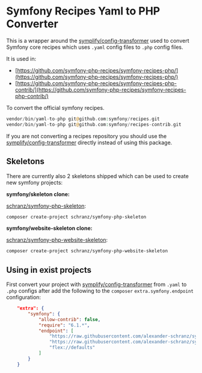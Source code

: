 # Symfony Recipes Yaml to PHP Converter

This is a wrapper around the [symplify/config-transformer](https://github.com/symplify/config-transformer)
used to convert Symfony core recipes which uses `.yaml` config files to `.php` config files.

It is used in:

 - [https://github.com/symfony-php-recipes/symfony-recipes-php/](https://github.com/symfony-php-recipes/symfony-recipes-php/)
 - [https://github.com/symfony-php-recipes/symfony-recipes-php-contrib/](https://github.com/symfony-php-recipes/symfony-recipes-php-contrib/)

To convert the official symfony recipes.

```php
vendor/bin/yaml-to-php git@github.com:symfony/recipes.git
vendor/bin/yaml-to-php git@github.com:symfony/recipes-contrib.git
```

If you are not converting a recipes repository you should use the [symplify/config-transformer](https://github.com/symplify/config-transformer)
directly instead of using this package.

## Skeletons

There are currently also 2 skeletons shipped which can be used to create new symfony projects:

**symfony/skeleton clone:**

[schranz/symfony-php-skeleton](https://github.com/alexander-schranz/symfony-php-skeleton):

```bash
composer create-project schranz/symfony-php-skeleton
```

**symfony/website-skeleton clone:**

[schranz/symfony-php-website-skeleton](https://github.com/alexander-schranz/symfony-php-website-skeleton):

```bash
composer create-project schranz/symfony-php-website-skeleton
```

## Using in exist projects

First convert your project with [symplify/config-transformer](https://github.com/symplify/config-transformer) from `.yaml` to `.php` configs
after add the following to the `composer` `extra.symfony.endpoint` configuration:

```json
    "extra": {
        "symfony": {
            "allow-contrib": false,
            "require": "6.1.*",
            "endpoint": [
                "https://raw.githubusercontent.com/alexander-schranz/symfony-recipes-php/flex/main/index.json",
                "https://raw.githubusercontent.com/alexander-schranz/symfony-recipes-php-contrib/flex/main/index.json",
                "flex://defaults"
            ]
        }
    }
```
